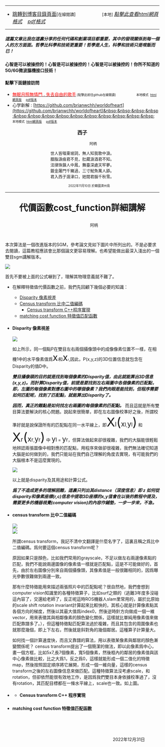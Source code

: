 ****
- [<font size=3>跳轉到博客目錄頁面</font>](../../../tableOfContent.md)[<font size=2>在線閱讀</font>]&nbsp;&nbsp; &nbsp; &nbsp; &nbsp; &nbsp; &nbsp; &nbsp; &nbsp; &nbsp;&nbsp; &nbsp;  <font size=2> [本地] </font><font size=3>[*_點擊此查看html網頁格式_*](../../../tableOfContent.html)&nbsp; &nbsp; [*_pdf格式_*](../../../tableOfContent.md.pdf)</font>
****

##### *_這篇文章比我在這裏分享的任何代碼和創業項目都重要，其中的發現關係到每一個人的方方面面。哲學比科學和技術更重要！哲學是人生，科學和技術只是喫飯而已！_*

#### 心智是可以被操控的！心智是可以被操控的！心智是可以被操控的！你所不知道的5G/6G微波腦機接口技術！ 

#### 點擊下面鏈接訪問
- [<font color=red>無眠月照無情門 . 失去自由的歌手</font>](https://github.com/brianwchh/worldofheart/blob/main/md_and_html/%E7%84%A1%E7%9C%A0%E6%9C%88%E7%85%A7%E7%84%A1%E6%83%85%E9%96%80.md)<font size=1> [點擊此前往github在線閱讀]</font> &nbsp;&nbsp;&nbsp;&nbsp;&nbsp;&nbsp;&nbsp;&nbsp;&nbsp;&nbsp;&nbsp;&nbsp;&nbsp;&nbsp;&nbsp; <font size=1>本地模式 &nbsp;[html網頁版](../../../md_and_html/無眠月照無情門.html) &nbsp;&nbsp;&nbsp; [pdf版本](../../../md_and_html/無眠月照無情門.md.pdf) </font>
- 心学新解 : [https://github.com/brianwchh/worldofheart](https://github.com/brianwchh/worldofheart)&nbsp;&nbsp;&nbsp;&nbsp;&nbsp;&nbsp;&nbsp;&nbsp;&nbsp;&nbsp;&nbsp;&nbsp;&nbsp;&nbsp;&nbsp; <font size=1>本地模式 &nbsp;[html網頁版](../../../md_and_html/心學新解.html) &nbsp;&nbsp;&nbsp; [pdf版本](../../../md_and_html/心學新解.md.pdf) </font>

<div align="center"> 

****<p align="center" style="font-size: 16px;">西子</p>****

<p align="center" style="font-size: 12px;">&nbsp;&nbsp;&nbsp;&nbsp;&nbsp;&nbsp;&nbsp;&nbsp;&nbsp;&nbsp;&nbsp;&nbsp;&nbsp;&nbsp;&nbsp;&nbsp;&nbsp;&nbsp;&nbsp;&nbsp; 阿柄</p>

<div style="font-size: 13px;" >

世人皆唱東坡詞，無人知我歌中淚。   
胭脂淚痕君不見，肚藏淚酒君不知。  
法律珠鍊人中鳳，舞臺深處天牢夢。  
鍍金屠門千豬過，三寸魷魚萬人舔。  
君入西子渡津口，她閱君腦千秋雪。  

</div>

<p style="font-size: 10px;"> &nbsp; &nbsp; &nbsp; &nbsp; &nbsp; &nbsp; &nbsp; &nbsp; 2022年11月10日 於韓國濟州島  </p>     

</div>

****

****<p align="center" style="font-size: 28px;">代價函數cost_function詳細講解</p>****

<p align="center" style="font-size: small;">&nbsp;&nbsp;&nbsp;&nbsp;&nbsp;&nbsp;&nbsp;&nbsp;&nbsp;&nbsp;&nbsp;&nbsp;&nbsp;&nbsp;&nbsp;&nbsp;&nbsp;&nbsp;&nbsp;&nbsp; 阿柄</p>


</br>


本次算法是一個改進版本的SGM，參考論文見如下圖片中所列出的。不是必要求去閱讀，這篇教程應該會比那個論文更容易理解。也希望能做出最深入淺出的一個雙目sgm講解版本。

<!-- image area, flex to make it center,it may not work for github, for html and pdf rendering only -->
<div align="center" style="page-break-inside: avoid; margin-top:1px; margin-bottom:1px;"> <!-- pictureWrapper_div add this only to make the bendan github understand -->
  <div class="ImageWrapperFlex" >
   <div class="FlexSide"  ></div>
   <image class="FlexImage"   src='./images/代價函數cost_function詳細講解1.png'/>
   <div class="FlexSide" ></div>
  </div>
  <p align="center" style="margin:0px;">   </p> 
</div> <!-- end pictureWrapper_div -->

首先不要被上面的公式嚇到了，理解其物理意義就不難了。

- 在解釋特徵值代價函數之前，我們先回顧下幾個必要的知識： 

    - [Disparity 像素視差](#Disparity)
    - [Census transform 比中二值編碼](#比中二值編碼) 
        - [Census transform C++程序實現](#Census_transform程序實現)
    - [matching cost function 特徵值匹配函數](#特徵值匹配函數)



<a id="Disparity"> </a>

* #### Disparity 像素視差
    <!-- image area, flex to make it center,it may not work for github, for html and pdf rendering only -->
    <div align="center" style="page-break-inside: avoid; margin-top:1px; margin-bottom:1px;"> <!-- pictureWrapper_div add this only to make the bendan github understand -->
  <div class="ImageWrapperFlex" >
   <div class="FlexSide"  ></div>
   <image class="FlexImage"   src='./images/代價函數cost_function詳細講解2.png'/>
   <div class="FlexSide" ></div>
  </div>
  <p align="center" style="margin:0px;">   </p> 
    </div> <!-- end pictureWrapper_div -->

    如上所示，同一個點P在雙目左右兩個攝像頭中的成像像素位置不一樣，在相機1中的水平像素值爲<span style="font-size: 30px;">x</span><span style="font-size: 10px;">l</span>和<span style="font-size: 30px;">x</span><span style="font-size: 10px;">r</span>,因此，P(x,y,z)的3D位置信息就包含在Disparity的值D中。

    **_雙目攝像頭的目的就是找到每個像素的Disparity值，由此就能算出3D信息(x,y,z)。而計算Disparity值，前提是要找到左右兩圖中各個像素的匹配點，即，左圖的每個像素對應右圖中的哪個像素？我們肉眼是能找到，但程序需要如何匹配呢，找到了匹配點，就能算出Disparity了。_**  

    **_因而，真正的難點是如何找左右兩圖的每個像素的匹配點。_** 而且這就是所有雙目算法要解決的核心問題。說起來很簡單，即在左右圖像校準好之後，所謂校準好就是說保證所有的匹配點在同一水平線上，即<span style="font-size: 40px;">X</span><span style="font-size: 20px;">l</span><span style="font-size: 40px;">(</span><span style="font-size: 23px;">x<span style="font-size: 17px;">l</span></span>,<span style="font-size: 23px;">y<span style="font-size: 17px;">l</span></span><span style="font-size: 40px;">)</span> 和  <span style="font-size: 40px;">X</span><span style="font-size: 20px;">r</span><span style="font-size: 40px;">(</span><span style="font-size: 23px;">x<span style="font-size: 17px;">r</span></span>,<span style="font-size: 23px;">y<span style="font-size: 17px;">r</span></span><span style="font-size: 40px;">)</span> 中 <span style="font-size: 23px;">y<span style="font-size: 17px;">l</span></span> = <span style="font-size: 23px;">y<span style="font-size: 17px;">r</span></span>，但算法做起來卻很複雜，我們的大腦能很輕鬆地辨認兩張圖像中相對應的匹配點，用程序來做卻很複雜，我們無法確切知道大腦是如何做到的，我們只能站在我們自己理解的角度去實現，有可能我們的大腦根本不是這麼實現的。  

    <!-- image area, flex to make it center,it may not work for github, for html and pdf rendering only -->
    <div align="center" style="page-break-inside: avoid; margin-top:1px; margin-bottom:1px;"> <!-- pictureWrapper_div add this only to make the bendan github understand -->
    <div class="ImageWrapperFlex" >
    <div class="FlexSide"  ></div>
    <image class="FlexImage"   src='./images/代價函數cost_function詳細講解3.png'/>
    <div class="FlexSide" ></div>
    </div>
    <p align="center" style="margin:0px;">   </p> 
    </div> <!-- end pictureWrapper_div -->

    以上就是disparity及其用途和計算公式。 
    
    ***_爲了不造成更多的理解困難，這裏只列出其distance（深度信息）即 z 如何從disparity和像素座標(r,c)信息中提取3D座標的x,y值會在以後的教程中提及，需要更多的機器視覺(computer vision)的內容作鋪墊，一步一步來，不急。_*** 


<a id="比中二值編碼"> </a>

* #### census transform 比中二值編碼

    <!-- image area, flex to make it center,it may not work for github, for html and pdf rendering only -->
    <div align="center" style="page-break-inside: avoid; margin-top:1px; margin-bottom:1px;"> <!-- pictureWrapper_div add this only to make the bendan github understand -->
    <div class="ImageWrapperFlex" >
    <div class="FlexSide"  ></div>
    <image class="FlexImage"   src='./images/代價函數cost_function詳細講解4.png'/>
    <div class="FlexSide" ></div>
    </div>
    <p align="center" style="margin:0px;">   </p> 
    </div> <!-- end pictureWrapper_div --> 

    <!-- image area, flex to make it center,it may not work for github, for html and pdf rendering only -->
    <div align="center" style="page-break-inside: avoid; margin-top:1px; margin-bottom:1px;"> <!-- pictureWrapper_div add this only to make the bendan github understand -->
    <div class="ImageWrapperFlex" >
    <div class="FlexSide"  ></div>
    <image class="FlexImage"   src='./images/代價函數cost_function詳細講解5.png'/>
    <div class="FlexSide" ></div>
    </div>
    <p align="center" style="margin:0px;">   </p> 
    </div> <!-- end pictureWrapper_div --> 

    所謂census transform，我記不清中文翻譯是什麼名字了，這裏且稱之爲比中二值編碼。爲何要這個census transform呢？ 

    原因如果只是顏色，比如我們常用的grayscale，不足以做左右兩邊像素點的匹配，我們不能說兩邊圖像的像素值一樣就是匹配點，這是不可能做好的，首先，由於左右圖像分別來自兩個攝像頭，其像素值是一般很難相同的，因爲曝光參數很難做到兩邊一致。

    那有什麼特徵能用來描述兩張照片中的匹配點呢？很自然地，我們會想到computer vision知識里的各種特徵算子，比如surf之類的（逃難3年度多沒碰這內容了，交還給老師了，反正呢這時ROS機器人slam里常用的，屬於比原始的scale shift rotation invariant計算起來比較快的，其核心就是計算像素點其各個方向的梯度，然後以其最大值爲index0，然後逆時針方向做成一個一維vector，用來表徵其與相鄰像素的顏色變化關係，這樣就比單純用像素值來做匹配靠譜多了。），但這種特徵點匹配算法過於複雜，而且其包含的周圍像素也就那麼幾個，即上下左右，然後就是斜對角的幾個鄰居。這種算子計算量大。

    如何找一個計算速度快，而且又靠譜的算法，用以表徵某像素與鄰居的顏色漸變關係呢？ census transform提出了一個簡潔的做法，即以此像素爲中心，畫一個方框，比如5x7,長7個像素，寬5個像素，然後框內的鄰居的像素值與該中心像素做比較，比之大爲1，反之爲0，這樣就能形成一個二值化的特徵map，然後按照固定順序將它展開，形成一個一維向量，這樣的census transform之後的左右圖像信息來做匹配。這種特徵算法沒考慮scale，和rotation，但卻依然能很有效地工作，是因爲我們雙目本身依據校準過了，沒有rotation，其匹配目標都在一條水平線上，scale也一致。如上圖。    

* <a id="Census_transform程序實現"> </a>  

    * #### Census transform C++ 程序實現




### <a id="特徵值匹配函數"> </a>

* #### matching cost function 特徵值匹配函數


    <!-- image area, flex to make it center,it may not work for github, for html and pdf rendering only -->
    <div align="center" style="page-break-inside: avoid; margin-top:1px; margin-bottom:1px;"> <!-- pictureWrapper_div add this only to make the bendan github understand -->
    <div class="ImageWrapperFlex" >
    <div class="FlexSide"  ></div>
    <image class="FlexImage"   src=''/>
    <div class="FlexSide" ></div>
    </div>
    <p align="center" style="margin:0px;">   </p> 
    </div> <!-- end pictureWrapper_div -->    

</br>
</br>






<p align="right"> 2022年12月31日 &nbsp;&nbsp;&nbsp;&nbsp;&nbsp;&nbsp;&nbsp;&nbsp;&nbsp;&nbsp;&nbsp; </p>


</br>
</br>

<style>

.ImageWrapperFlex {
    display: flex; 
    flex-direction: row; 
    margin-top: 1px; 
    margin-bottom: 1px;

    width: 100% ;
}

.FlexSide {
    flex-basis: 0px ;
    flex:1;

}



/* large device screen 設置熒幕顯示圖片大小（電腦等大型屏幕）*/
@media only screen and (min-width: 600px) {

    .FlexImage {
        flex-basis: 900px ;
        flex:0;    
        height:auto; 
        max-width: 900px;
        min-width: 900px;
     
    }

}

 /* small device screen 設置熒幕顯示圖片大小（平板手機等屏幕）*/
@media only screen and (max-width: 600px) {
    
    .FlexImage {
        flex-basis: 600px ;
        flex:1;
        height:auto; 
     
    }

}

/* style for print !important 設置打印圖片大小*/
@media print {

    .FlexImage {
        flex-basis: 600px ;
        flex:0;    
        height:auto; 
        max-width: 600px;
        min-width: 600px;
     
    }
}

</style>


<!-- 共用的css -->
<!-- <head>
    <link rel="stylesheet" href="../common_css/common_style.css">
</head> -->




